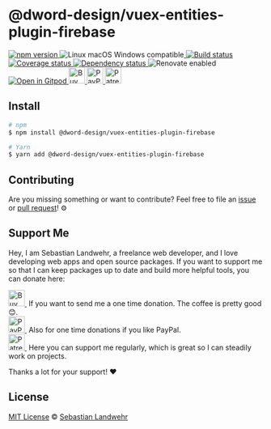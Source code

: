 <!-- TITLE/ -->
# @dword-design/vuex-entities-plugin-firebase
<!-- /TITLE -->

<!-- BADGES/ -->
  <p>
    <a href="https://npmjs.org/package/@dword-design/vuex-entities-plugin-firebase">
      <img
        src="https://img.shields.io/npm/v/@dword-design/vuex-entities-plugin-firebase.svg"
        alt="npm version"
      >
    </a><img src="https://img.shields.io/badge/os-linux%20%7C%C2%A0macos%20%7C%C2%A0windows-blue" alt="Linux macOS Windows compatible"><a href="https://github.com/dword-design/vuex-entities-plugin-firebase/actions">
      <img
        src="https://github.com/dword-design/vuex-entities-plugin-firebase/workflows/build/badge.svg"
        alt="Build status"
      >
    </a><a href="https://codecov.io/gh/dword-design/vuex-entities-plugin-firebase">
      <img
        src="https://codecov.io/gh/dword-design/vuex-entities-plugin-firebase/branch/master/graph/badge.svg"
        alt="Coverage status"
      >
    </a><a href="https://david-dm.org/dword-design/vuex-entities-plugin-firebase">
      <img src="https://img.shields.io/david/dword-design/vuex-entities-plugin-firebase" alt="Dependency status">
    </a><img src="https://img.shields.io/badge/renovate-enabled-brightgreen" alt="Renovate enabled"><br/><a href="https://gitpod.io/#https://github.com/dword-design/vuex-entities-plugin-firebase">
      <img src="https://gitpod.io/button/open-in-gitpod.svg" alt="Open in Gitpod">
    </a><a href="https://www.buymeacoffee.com/dword">
      <img
        src="https://www.buymeacoffee.com/assets/img/guidelines/download-assets-sm-2.svg"
        alt="Buy Me a Coffee"
        height="32"
      >
    </a><a href="https://paypal.me/SebastianLandwehr">
      <img
        src="https://dword-design.de/images/paypal.svg"
        alt="PayPal"
        height="32"
      >
    </a><a href="https://www.patreon.com/dworddesign">
      <img
        src="https://dword-design.de/images/patreon.svg"
        alt="Patreon"
        height="32"
      >
    </a>
</p>
<!-- /BADGES -->

<!-- DESCRIPTION/ -->

<!-- /DESCRIPTION -->

<!-- INSTALL/ -->
## Install

```bash
# npm
$ npm install @dword-design/vuex-entities-plugin-firebase

# Yarn
$ yarn add @dword-design/vuex-entities-plugin-firebase
```
<!-- /INSTALL -->

<!-- LICENSE/ -->
## Contributing

Are you missing something or want to contribute? Feel free to file an [issue](https://github.com/dword-design/vuex-entities-plugin-firebase/issues) or [pull request](https://github.com/dword-design/vuex-entities-plugin-firebase/pulls)! ⚙️

## Support Me

Hey, I am Sebastian Landwehr, a freelance web developer, and I love developing web apps and open source packages. If you want to support me so that I can keep packages up to date and build more helpful tools, you can donate here:

<p>
  <a href="https://www.buymeacoffee.com/dword">
    <img
      src="https://www.buymeacoffee.com/assets/img/guidelines/download-assets-sm-2.svg"
      alt="Buy Me a Coffee"
      height="32"
    >
  </a>&nbsp;If you want to send me a one time donation. The coffee is pretty good 😊.<br/>
  <a href="https://paypal.me/SebastianLandwehr">
    <img
      src="https://dword-design.de/images/paypal.svg"
      alt="PayPal"
      height="32"
    >
  </a>&nbsp;Also for one time donations if you like PayPal.<br/>
  <a href="https://www.patreon.com/dworddesign">
    <img
      src="https://dword-design.de/images/patreon.svg"
      alt="Patreon"
      height="32"
    >
  </a>&nbsp;Here you can support me regularly, which is great so I can steadily work on projects.
</p>

Thanks a lot for your support! ❤️

## License

[MIT License](https://opensource.org/licenses/MIT) © [Sebastian Landwehr](https://dword-design.de)
<!-- /LICENSE -->
